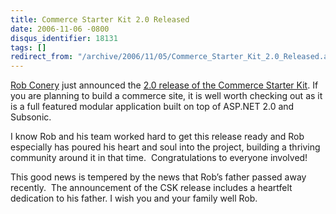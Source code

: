 ```yaml
---
title: Commerce Starter Kit 2.0 Released
date: 2006-11-06 -0800
disqus_identifier: 18131
tags: []
redirect_from: "/archive/2006/11/05/Commerce_Starter_Kit_2.0_Released.aspx/"
---
```


[Rob Conery](http://www.wekeroad.com/blogs/ "Rob Conery") just announced
the [2.0 release of the Commerce Starter
Kit](http://www.wekeroad.com/blogs/PermaLink,guid,8ae71e7c-dd92-4015-b1a8-093ebc0b853e.aspx "CSK 2.0 Is Launched, And a Dedication").
If you are planning to build a commerce site, it is well worth checking
out as it is a full featured modular application built on top of ASP.NET
2.0 and Subsonic.

I know Rob and his team worked hard to get this release ready and Rob
especially has poured his heart and soul into the project, building a
thriving community around it in that time.  Congratulations to everyone
involved!

This good news is tempered by the news that Rob’s father passed away
recently.  The announcement of the CSK release includes a heartfelt
dedication to his father. I wish you and your family well Rob.

